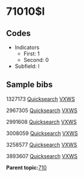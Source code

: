# 71010$l

## Codes

-   Indicators
    -   First: 1
    -   Second: 0
-   Subfield: l

## Sample bibs

1327173 [Quicksearch](https://search.library.yale.edu/catalog/1327173) [VXWS](http://prodorbis.library.yale.edu:7014/vxws/GetHoldingsService?bibId=1327173)

2967305 [Quicksearch](https://search.library.yale.edu/catalog/2967305) [VXWS](http://prodorbis.library.yale.edu:7014/vxws/GetHoldingsService?bibId=2967305)

2991608 [Quicksearch](https://search.library.yale.edu/catalog/2991608) [VXWS](http://prodorbis.library.yale.edu:7014/vxws/GetHoldingsService?bibId=2991608)

3008059 [Quicksearch](https://search.library.yale.edu/catalog/3008059) [VXWS](http://prodorbis.library.yale.edu:7014/vxws/GetHoldingsService?bibId=3008059)

3258577 [Quicksearch](https://search.library.yale.edu/catalog/3258577) [VXWS](http://prodorbis.library.yale.edu:7014/vxws/GetHoldingsService?bibId=3258577)

3893607 [Quicksearch](https://search.library.yale.edu/catalog/3893607) [VXWS](http://prodorbis.library.yale.edu:7014/vxws/GetHoldingsService?bibId=3893607)

**Parent topic:**[710](../../tags/710/710.md)

